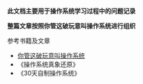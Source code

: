 <!--
 * @Author: LiZedong 15516926476@163.com
 * @Date: 2022-09-28 17:30:41
 * @LastEditors: LiZedong 15516926476@163.com
 * @LastEditTime: 2022-09-28 18:13:53
 * @FilePath: \A个人笔记\操作系统相关\从0开始的操作系统之旅\ReadMe.md
 * @Description: 
 * 
 * Copyright (c) 2022 by LiZedong 15516926476@163.com, All Rights Reserved. 
-->
**此文档主要用于操作系统学习过程中的问题记录**

**整篇文章按照你管这破玩意叫操作系统进行组织**

参考书籍及文章

+ [你管这破玩意叫操作系统](https://mp.weixin.qq.com/s?__biz=Mzk0MjE3NDE0Ng==&mid=2247499226&idx=1&sn=1ff3d54a3608423b7781142ae3ac62ca&chksm=c2c58777f5b20e61664a51d31ab779bbe68c317c3459218c7cd4b9530887dbb33470628c3248&cur_album_id=2123743679373688834&scene=189#wechat_redirect)
+ 《操作系统真象还原》
+ 《30天自制操作系统》